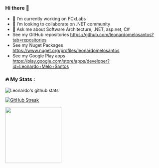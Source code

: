 ### Hi there 👋

- 🔭 I’m currently working on FCxLabs
- 👯 I’m looking to collaborate on .NET community
- 💬 Ask me about  Software Architecture, .NET, asp.net, C#
- See my GitHub repositories https://github.com/leonardomelosantos?tab=repositories
- See my Nuget Packages https://www.nuget.org/profiles/leonardomelosantos
- See my Google Play apps https://play.google.com/store/apps/developer?id=Leonardo+Melo+Santos 

<!--
**leonardomelosantos/leonardomelosantos** is a ✨ _special_ ✨ repository because its `README.md` (this file) appears on your GitHub profile.
-->

### :fire: My Stats :

![Leonardo's github stats](https://github-readme-stats.vercel.app/api?username=leonardomelosantos&show_icons=true&title_color=fff&icon_color=79ff97&text_color=9f9f9f&bg_color=151515)

[![GitHub Streak](https://github-readme-streak-stats.herokuapp.com/?user=leonardomelosantos&theme=dark)](https://git.io/streak-stats)

<img height="180em" src="https://github-readme-stats.vercel.app/api/top-langs/?username=leonardomelosantos&layout=compact&langs_count=12&theme=dracula"/>
